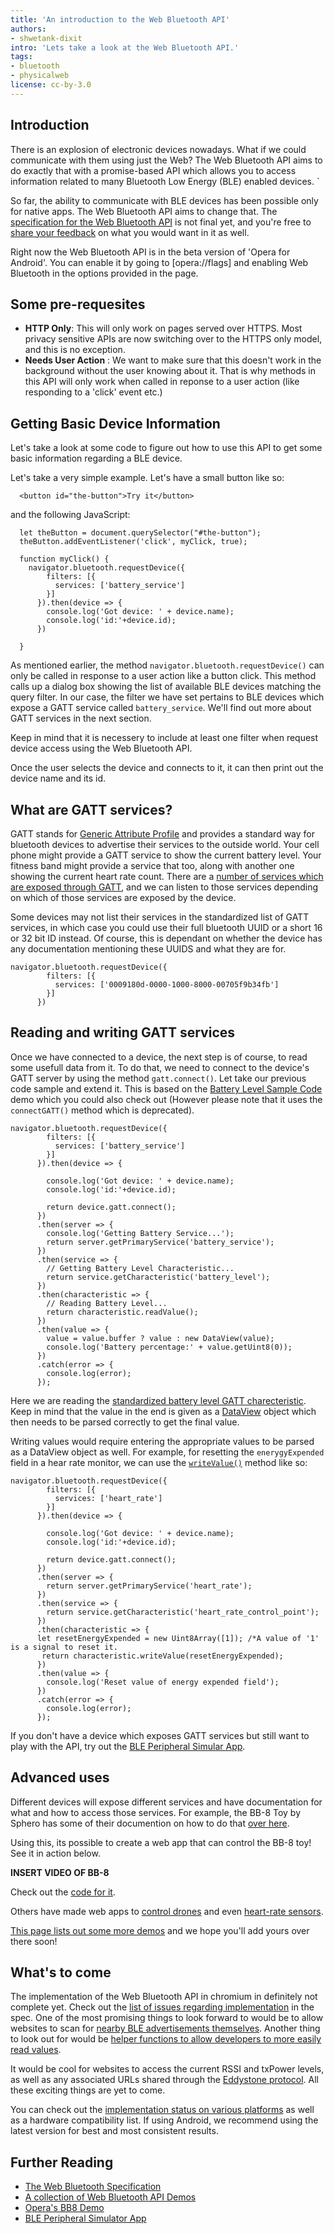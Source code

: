 ```yaml
---
title: 'An introduction to the Web Bluetooth API'
authors:
- shwetank-dixit
intro: 'Lets take a look at the Web Bluetooth API.'
tags:
- bluetooth
- physicalweb
license: cc-by-3.0
---
```


## Introduction


There is an explosion of electronic devices nowadays. What if we could communicate with them using just the Web? The Web Bluetooth API aims to do exactly that with a promise-based API which allows you to access information related to many Bluetooth Low Energy (BLE) enabled devices. `

So far, the ability to communicate with BLE devices has been possible only for native apps. The Web Bluetooth API aims to change that. The [specification for the Web Bluetooth API](https://webbluetoothcg.github.io/web-bluetooth/) is not final yet, and you're free to [share your feedback](https://github.com/WebBluetoothCG/web-bluetooth/issues) on what you would want in it as well. 

Right now the Web Bluetooth API is in the beta version of 'Opera for Android'. You can enable it by going to [opera://flags] and enabling Web Bluetooth in the options provided in the page.

## Some pre-requesites

* **HTTP Only**: This will only work on pages served over HTTPS. Most privacy sensitive APIs are now switching over to the HTTPS only model, and this is no exception.
* **Needs User Action** : We want to make sure that this doesn't work in the background without the user knowing about it. That is why methods in this API will only work when called in reponse to a user action (like responding to a 'click' event etc.)


## Getting Basic Device Information

Let's take a look at some code to figure out how to use this API to get some basic information regarding a BLE device. 

Let's take a very simple example. Let's have a small button like so:

	  <button id="the-button">Try it</button>

and the following JavaScript:

      let theButton = document.querySelector("#the-button");
      theButton.addEventListener('click', myClick, true);

      function myClick() {
        navigator.bluetooth.requestDevice({
            filters: [{
              services: ['battery_service']
            }]
          }).then(device => {
            console.log('Got device: ' + device.name);
            console.log('id:'+device.id);
          })

      }
      
As mentioned earlier, the method `navigator.bluetooth.requestDevice()` can only be called in response to a user action like a button click. This method calls up a dialog box showing the list of available BLE devices matching the query filter. In our case, the filter we have set pertains to BLE devices which expose a GATT service called `battery_service`. We'll find out more about GATT services in the next section.

Keep in mind that it is necessery to include at least one filter when request device access using the Web Bluetooth API.

Once the user selects the device and connects to it, it can then print out the device name and its id. 

## What are GATT services? 

GATT stands for [Generic Attribute Profile](https://developer.bluetooth.org/TechnologyOverview/Pages/GATT.aspx) and provides a standard way for bluetooth devices to advertise their services to the outside world. Your cell phone might provide a GATT service to show the current battery level. Your fitness band might provide a service that too, along with another one showing the current heart rate count. There are a [number of services which are exposed through GATT](https://developer.bluetooth.org/gatt/services/Pages/ServicesHome.aspx), and we can listen to those services depending on which of those services are exposed by the device. 

Some devices may not list their services in the standardized list of GATT services, in which case you could use their full bluetooth UUID or a short 16 or 32 bit ID instead. Of course, this is dependant on whether the device has any documentation mentioning these UUIDS and what they are for. 

	navigator.bluetooth.requestDevice({
            filters: [{
              services: ['0009180d-0000-1000-8000-00705f9b34fb']
            }]
          })

## Reading and writing GATT services

Once we have connected to a device, the next step is of course, to read some usefull data from it. To do that, we need to connect to the device's GATT server by using the method `gatt.connect()`. Let take our previous code sample and extend it.  This is based on the [Battery Level Sample Code](https://googlechrome.github.io/samples/web-bluetooth/battery-level.html) demo which you could also check out (However please note that it uses the `connectGATT()` method which is deprecated).

	navigator.bluetooth.requestDevice({
            filters: [{
              services: ['battery_service']
            }]
          }).then(device => {
          
            console.log('Got device: ' + device.name);
            console.log('id:'+device.id);
            
            return device.gatt.connect();
          })
          .then(server => {
            console.log('Getting Battery Service...');
            return server.getPrimaryService('battery_service');
          })
          .then(service => {
            // Getting Battery Level Characteristic...
            return service.getCharacteristic('battery_level');
          })
          .then(characteristic => {
            // Reading Battery Level...
            return characteristic.readValue();
          })
          .then(value => {
            value = value.buffer ? value : new DataView(value);
            console.log('Battery percentage:' + value.getUint8(0));
          })
          .catch(error => {
            console.log(error);
          });

Here we are reading the [standardized battery level GATT charecteristic](https://developer.bluetooth.org/gatt/characteristics/Pages/CharacteristicViewer.aspx?u=org.bluetooth.characteristic.battery_level.xml). Keep in mind that the value in the end is given as a [DataView](https://docs.webplatform.org/wiki/javascript/DataView) object which then needs to be parsed correctly to get the final value.

Writing values would require entering the appropriate values to be parsed as a DataView object as well. For example, for resetting the `enerygyExpended` field in a hear rate monitor, we can use the [`writeValue()`](https://webbluetoothcg.github.io/web-bluetooth/#dom-bluetoothremotegattcharacteristic-writevalue) method like so:
    
    navigator.bluetooth.requestDevice({
            filters: [{
              services: ['heart_rate']
            }]
          }).then(device => {
          
            console.log('Got device: ' + device.name);
            console.log('id:'+device.id);
            
            return device.gatt.connect();
          })
          .then(server => {
            return server.getPrimaryService('heart_rate');
          })
          .then(service => {
            return service.getCharacteristic('heart_rate_control_point');
          })
          .then(characteristic => {
          let resetEnergyExpended = new Uint8Array([1]); /*A value of '1' is a signal to reset it.
		   return characteristic.writeValue(resetEnergyExpended);
          })
          .then(value => {
            console.log('Reset value of energy expended field');
          })
          .catch(error => {
            console.log(error);
          });
          

If you don't have a device which exposes GATT services but still want to play with the API, try out the [BLE Peripheral Simular App](https://github.com/WebBluetoothCG/ble-test-peripheral-android). 

## Advanced uses

Different devices will expose different services and have documentation for what and how to access those services. For example, the BB-8 Toy by Sphero has some of their documention on how to do that [over here](https://github.com/orbotix/DeveloperResources/blob/master/docs/Sphero_API_1.50.pdf).

Using this, its possible to create a web app that can control the BB-8 toy! See it in action below. 

**INSERT VIDEO OF BB-8**

Check out the [code for it](https://github.com/operasoftware/bb8). 

Others have made web apps to [control drones](https://github.com/poshaughnessy/web-bluetooth-parrot-drone) and even [heart-rate sensors](https://github.com/WebBluetoothCG/demos/blob/gh-pages/heart-rate-sensor). 

[This page lists out some more demos](https://github.com/WebBluetoothCG/demos) and we hope you'll add yours over there soon! 

## What's to come

The implementation of the Web Bluetooth API in chromium in definitely not complete yet. Check out the [list of issues regarding implementation](https://github.com/WebBluetoothCG/web-bluetooth/issues) in the spec. One of the most promising things to look forward to would be to allow websites to scan for [nearby BLE advertisements themselves](https://github.com/WebBluetoothCG/web-bluetooth/issues/191). Another thing to look out for would be [helper functions to allow developers to more easily read values](https://github.com/WebBluetoothCG/web-bluetooth/issues/126).

It would be cool for websites to access the current RSSI and txPower levels, as well as any associated URLs shared through the [Eddystone protocol](https://en.wikipedia.org/wiki/Eddystone_(Google)). All these exciting things are yet to come.

You can check out the [implementation status on various platforms](https://github.com/WebBluetoothCG/web-bluetooth/blob/gh-pages/implementation-status.md) as well as a hardware compatibility list. If using Android, we recommend using the latest version for best and most consistent results. 

## Further Reading

- [The Web Bluetooth Specification](https://webbluetoothcg.github.io/web-bluetooth)
- [A collection of Web Bluetooth API Demos](https://github.com/WebBluetoothCG/demos)
- [Opera's BB8 Demo](https://github.com/operasoftware/bb8)
- [BLE Peripheral Simulator App](https://github.com/WebBluetoothCG/ble-test-peripheral-android)